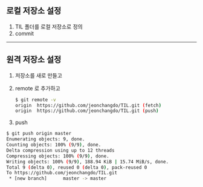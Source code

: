 ## 로컬 저장소 설정

1. TIL 폴더를 로컬 저장소로 정의
2. commit

--------

## 원격 저장소 설정

1. 저장소를 새로 만들고

2. remote 로 추가하고

   ```bash
   $ git remote -v
   origin  https://github.com/jeonchangdo/TIL.git (fetch)
   origin  https://github.com/jeonchangdo/TIL.git (push)
   
   
   ```

   

3. push

```bash
$ git push origin master
Enumerating objects: 9, done.
Counting objects: 100% (9/9), done.
Delta compression using up to 12 threads
Compressing objects: 100% (9/9), done.
Writing objects: 100% (9/9), 188.94 KiB | 15.74 MiB/s, done.
Total 9 (delta 0), reused 0 (delta 0), pack-reused 0
To https://github.com/jeonchangdo/TIL.git
 * [new branch]      master -> master


```

